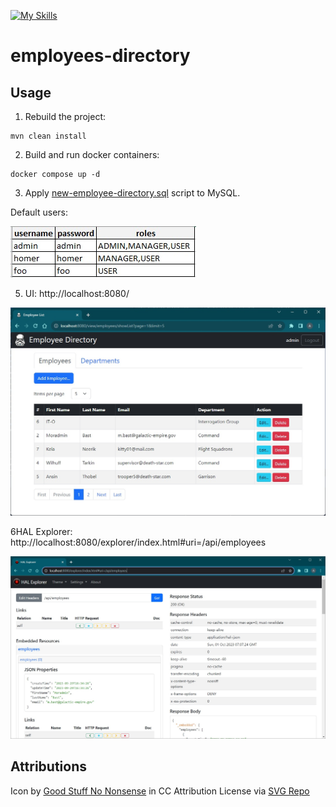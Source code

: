 [![My Skills](https://skillicons.dev/icons?i=java,spring,hibernate,mysql,html,bootstrap,docker&theme=light)](https://skillicons.dev)
# employees-directory

## Usage

1. Rebuild the project:
```
mvn clean install
```
2. Build and run docker containers:
```
docker compose up -d
```
3. Apply [new-employee-directory.sql](./new-employee-directory.sql) script to MySQL.

Default users:

![users](/src/main/resources/static/images/users.jpg?raw=true)

5. UI: http://localhost:8080/

![screenshot](/src/main/resources/static/images/screenshot.jpg?raw=true)

6HAL Explorer: http://localhost:8080/explorer/index.html#uri=/api/employees

![screenshot2](/src/main/resources/static/images/screenshot2.jpg?raw=true)

## Attributions

Icon by <a href="https://goodstuffnononsense.com/hand-drawn-icons/space-icons/?ref=svgrepo.com" target="_blank">Good Stuff No Nonsense</a> in CC Attribution License via <a href="https://www.svgrepo.com/" target="_blank">SVG Repo</a>
